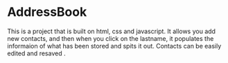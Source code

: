 # AddressBook
This is a project that is built on html, css and javascript.
It allows you add new contacts, and then when you click on the lastname, it populates the informaion of what has been stored and spits
it out. Contacts can be easily edited and resaved .
